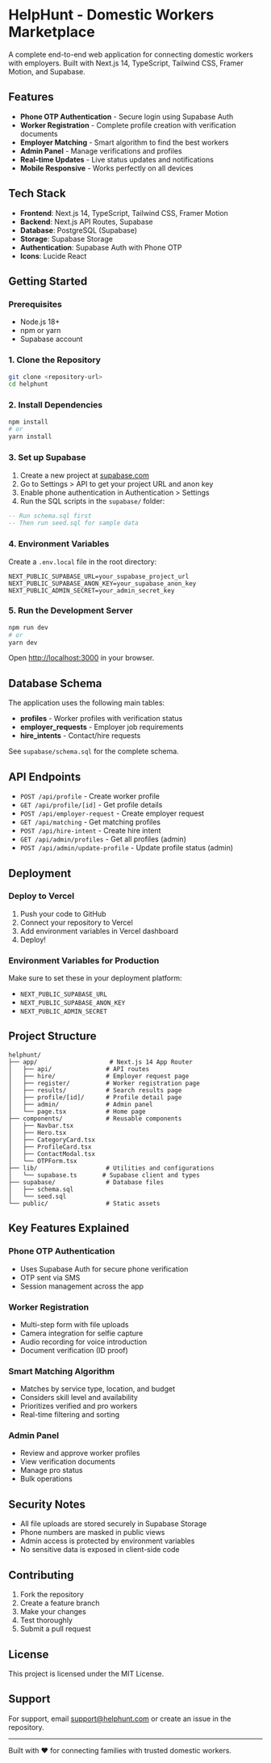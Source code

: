 # HelpHunt - Domestic Workers Marketplace

A complete end-to-end web application for connecting domestic workers with employers. Built with Next.js 14, TypeScript, Tailwind CSS, Framer Motion, and Supabase.

## Features

- **Phone OTP Authentication** - Secure login using Supabase Auth
- **Worker Registration** - Complete profile creation with verification documents
- **Employer Matching** - Smart algorithm to find the best workers
- **Admin Panel** - Manage verifications and profiles
- **Real-time Updates** - Live status updates and notifications
- **Mobile Responsive** - Works perfectly on all devices

## Tech Stack

- **Frontend**: Next.js 14, TypeScript, Tailwind CSS, Framer Motion
- **Backend**: Next.js API Routes, Supabase
- **Database**: PostgreSQL (Supabase)
- **Storage**: Supabase Storage
- **Authentication**: Supabase Auth with Phone OTP
- **Icons**: Lucide React

## Getting Started

### Prerequisites

- Node.js 18+ 
- npm or yarn
- Supabase account

### 1. Clone the Repository

```bash
git clone <repository-url>
cd helphunt
```

### 2. Install Dependencies

```bash
npm install
# or
yarn install
```

### 3. Set up Supabase

1. Create a new project at [supabase.com](https://supabase.com)
2. Go to Settings > API to get your project URL and anon key
3. Enable phone authentication in Authentication > Settings
4. Run the SQL scripts in the `supabase/` folder:

```sql
-- Run schema.sql first
-- Then run seed.sql for sample data
```

### 4. Environment Variables

Create a `.env.local` file in the root directory:

```env
NEXT_PUBLIC_SUPABASE_URL=your_supabase_project_url
NEXT_PUBLIC_SUPABASE_ANON_KEY=your_supabase_anon_key
NEXT_PUBLIC_ADMIN_SECRET=your_admin_secret_key
```

### 5. Run the Development Server

```bash
npm run dev
# or
yarn dev
```

Open [http://localhost:3000](http://localhost:3000) in your browser.

## Database Schema

The application uses the following main tables:

- **profiles** - Worker profiles with verification status
- **employer_requests** - Employer job requirements
- **hire_intents** - Contact/hire requests

See `supabase/schema.sql` for the complete schema.

## API Endpoints

- `POST /api/profile` - Create worker profile
- `GET /api/profile/[id]` - Get profile details
- `POST /api/employer-request` - Create employer request
- `GET /api/matching` - Get matching profiles
- `POST /api/hire-intent` - Create hire intent
- `GET /api/admin/profiles` - Get all profiles (admin)
- `POST /api/admin/update-profile` - Update profile status (admin)

## Deployment

### Deploy to Vercel

1. Push your code to GitHub
2. Connect your repository to Vercel
3. Add environment variables in Vercel dashboard
4. Deploy!

### Environment Variables for Production

Make sure to set these in your deployment platform:

- `NEXT_PUBLIC_SUPABASE_URL`
- `NEXT_PUBLIC_SUPABASE_ANON_KEY`
- `NEXT_PUBLIC_ADMIN_SECRET`

## Project Structure

```
helphunt/
├── app/                    # Next.js 14 App Router
│   ├── api/               # API routes
│   ├── hire/              # Employer request page
│   ├── register/          # Worker registration page
│   ├── results/           # Search results page
│   ├── profile/[id]/      # Profile detail page
│   ├── admin/             # Admin panel
│   └── page.tsx           # Home page
├── components/            # Reusable components
│   ├── Navbar.tsx
│   ├── Hero.tsx
│   ├── CategoryCard.tsx
│   ├── ProfileCard.tsx
│   ├── ContactModal.tsx
│   └── OTPForm.tsx
├── lib/                   # Utilities and configurations
│   └── supabase.ts       # Supabase client and types
├── supabase/              # Database files
│   ├── schema.sql
│   └── seed.sql
└── public/                # Static assets
```

## Key Features Explained

### Phone OTP Authentication
- Uses Supabase Auth for secure phone verification
- OTP sent via SMS
- Session management across the app

### Worker Registration
- Multi-step form with file uploads
- Camera integration for selfie capture
- Audio recording for voice introduction
- Document verification (ID proof)

### Smart Matching Algorithm
- Matches by service type, location, and budget
- Considers skill level and availability
- Prioritizes verified and pro workers
- Real-time filtering and sorting

### Admin Panel
- Review and approve worker profiles
- View verification documents
- Manage pro status
- Bulk operations

## Security Notes

- All file uploads are stored securely in Supabase Storage
- Phone numbers are masked in public views
- Admin access is protected by environment variables
- No sensitive data is exposed in client-side code

## Contributing

1. Fork the repository
2. Create a feature branch
3. Make your changes
4. Test thoroughly
5. Submit a pull request

## License

This project is licensed under the MIT License.

## Support

For support, email support@helphunt.com or create an issue in the repository.

---

Built with ❤️ for connecting families with trusted domestic workers.